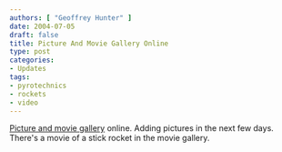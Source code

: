 ```yaml
---
authors: [ "Geoffrey Hunter" ]
date: 2004-07-05
draft: false
title: Picture And Movie Gallery Online
type: post
categories:
- Updates
tags:
- pyrotechnics
- rockets
- video
---
```


<p><a href="/pyrotechnics/pyrotechnic-videos/">Picture and movie gallery</a> online. Adding pictures in the next few days. There's a movie of a stick rocket in the movie gallery.</p>
